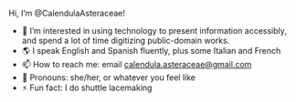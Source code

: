 Hi, I’m @CalendulaAsteraceae!
- 👀 I’m interested in using technology to present information accessibly, and spend a lot of time digitizing public-domain works.
- 🌎 I speak English and Spanish fluently, plus some Italian and French
- 📫 How to reach me: email calendula.asteraceae@gmail.com
- 💬 Pronouns: she/her, or whatever you feel like
- ⚡ Fun fact: I do shuttle lacemaking

<!---
CalendulaAsteraceae/CalendulaAsteraceae is a ✨ special ✨ repository because its `README.md` (this file) appears on your GitHub profile.
You can click the Preview link to take a look at your changes.
--->
